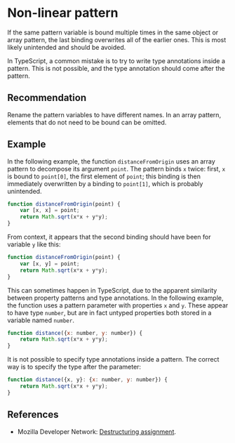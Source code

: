 # Non-linear pattern
If the same pattern variable is bound multiple times in the same object or array pattern, the last binding overwrites all of the earlier ones. This is most likely unintended and should be avoided.

In TypeScript, a common mistake is to try to write type annotations inside a pattern. This is not possible, and the type annotation should come after the pattern.


## Recommendation
Rename the pattern variables to have different names. In an array pattern, elements that do not need to be bound can be omitted.


## Example
In the following example, the function `distanceFromOrigin` uses an array pattern to decompose its argument `point`. The pattern binds `x` twice: first, `x` is bound to `point[0]`, the first element of `point`; this binding is then immediately overwritten by a binding to `point[1]`, which is probably unintended.


```javascript
function distanceFromOrigin(point) {
    var [x, x] = point;
    return Math.sqrt(x*x + y*y);
}

```
From context, it appears that the second binding should have been for variable `y` like this:


```javascript
function distanceFromOrigin(point) {
    var [x, y] = point;
    return Math.sqrt(x*x + y*y);
}

```
This can sometimes happen in TypeScript, due to the apparent similarity between property patterns and type annotations. In the following example, the function uses a pattern parameter with properties `x` and `y`. These appear to have type `number`, but are in fact untyped properties both stored in a variable named `number`.


```javascript
function distance({x: number, y: number}) {
    return Math.sqrt(x*x + y*y);
}

```
It is not possible to specify type annotations inside a pattern. The correct way is to specify the type after the parameter:


```javascript
function distance({x, y}: {x: number, y: number}) {
    return Math.sqrt(x*x + y*y);
}

```

## References
* Mozilla Developer Network: [Destructuring assignment](https://developer.mozilla.org/en-US/docs/Web/JavaScript/Reference/Operators/Destructuring_assignment).
